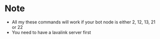 # Note
- All my these commands will work if your bot node is either 2, 12, 13, 21 or 22
- You need to have a lavalink server first
